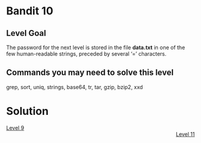 <html>
<h1>Bandit 10</h1>

<h2 id="level-goal">Level Goal</h2>
<p>The password for the next level is stored in the file <strong>data.txt</strong>
in one of the few human-readable strings, preceded by several ‘=’
characters.</p>

<h2 id="commands-you-may-need-to-solve-this-level">Commands you may need to solve this level</h2>
<p>grep, sort, uniq, strings, base64, tr, tar, gzip, bzip2, xxd</p>


<h1>Solution</h1>
<div style="text-align: left"><a href="bandit9.html">Level 9</a></div>
<div style="text-align: right"><a href="bandit11.html">Level 11</a></div>
</html>
